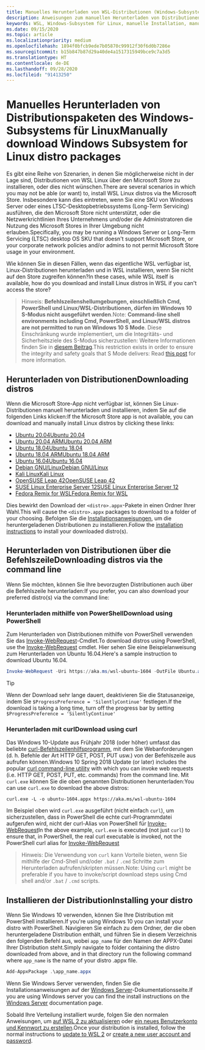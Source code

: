 ```yaml
---
title: Manuelles Herunterladen von WSL-Distributionen (Windows-Subsystem für Linux)
description: Anweisungen zum manuellen Herunterladen von Distributionen des Windows-Subsystems für Linux.
keywords: WSL, Windows-Subsystem für Linux, manuelle Installation, manuell installieren, Microsoft Store, Windows 10s, curl, Add-AppxPackage, Langzeitwartung, LTSC
ms.date: 09/15/2020
ms.topic: article
ms.localizationpriority: medium
ms.openlocfilehash: 1894f0bfcb9ede7b05870c99912f30f6d0b7286e
ms.sourcegitcommit: b15b847b87d29a40de4a1517315949bce9c7a3d5
ms.translationtype: HT
ms.contentlocale: de-DE
ms.lasthandoff: 09/28/2020
ms.locfileid: "91413250"
---
```

# <a name="manually-download-windows-subsystem-for-linux-distro-packages"></a><span data-ttu-id="66bea-104">Manuelles Herunterladen von Distributionspaketen des Windows-Subsystems für Linux</span><span class="sxs-lookup"><span data-stu-id="66bea-104">Manually download Windows Subsystem for Linux distro packages</span></span>

<span data-ttu-id="66bea-105">Es gibt eine Reihe von Szenarien, in denen Sie möglicherweise nicht in der Lage sind, Distributionen von WSL Linux über den Microsoft Store zu installieren, oder dies nicht wünschen.</span><span class="sxs-lookup"><span data-stu-id="66bea-105">There are several scenarios in which you may not be able (or want) to, install WSL Linux distros via the Microsoft Store.</span></span> <span data-ttu-id="66bea-106">Insbesondere kann dies eintreten, wenn Sie eine SKU von Windows Server oder eines LTSC-Desktopbetriebssystems (Long-Term Servicing) ausführen, die den Microsoft Store nicht unterstützt, oder die Netzwerkrichtlinien Ihres Unternehmens und/oder die Administratoren die Nutzung des Microsoft Stores in Ihrer Umgebung nicht erlauben.</span><span class="sxs-lookup"><span data-stu-id="66bea-106">Specifically, you may be running a Windows Server or Long-Term Servicing (LTSC) desktop OS SKU that doesn't support Microsoft Store, or your corporate network policies and/or admins to not permit Microsoft Store usage in your environment.</span></span>

<span data-ttu-id="66bea-107">Wie können Sie in diesen Fällen, wenn das eigentliche WSL verfügbar ist, Linux-Distributionen herunterladen und in WSL installieren, wenn Sie nicht auf den Store zugreifen können?</span><span class="sxs-lookup"><span data-stu-id="66bea-107">In these cases, while WSL itself is available, how do you download and install Linux distros in WSL if you can't access the store?</span></span>

> <span data-ttu-id="66bea-108">Hinweis: **Befehlszeilenshellumgebungen, einschließlich Cmd, PowerShell und Linux/WSL-Distributionen, dürfen im Windows 10 S-Modus nicht ausgeführt werden**.</span><span class="sxs-lookup"><span data-stu-id="66bea-108">Note: **Command-line shell environments including Cmd, PowerShell, and Linux/WSL distros are not permitted to run on Windows 10 S Mode**.</span></span> <span data-ttu-id="66bea-109">Diese Einschränkung wurde implementiert, um die Integritäts- und Sicherheitsziele des S-Modus sicherzustellen: Weitere Informationen finden Sie in [diesem Beitrag](https://blogs.msdn.microsoft.com/commandline/2017/05/18/will-linux-distros-run-on-windows-10-s/).</span><span class="sxs-lookup"><span data-stu-id="66bea-109">This restriction exists in order to ensure the integrity and safety goals that S Mode delivers: Read [this post](https://blogs.msdn.microsoft.com/commandline/2017/05/18/will-linux-distros-run-on-windows-10-s/) for more information.</span></span>

## <a name="downloading-distros"></a><span data-ttu-id="66bea-110">Herunterladen von Distributionen</span><span class="sxs-lookup"><span data-stu-id="66bea-110">Downloading distros</span></span>

<span data-ttu-id="66bea-111">Wenn die Microsoft Store-App nicht verfügbar ist, können Sie Linux-Distributionen manuell herunterladen und installieren, indem Sie auf die folgenden Links klicken:</span><span class="sxs-lookup"><span data-stu-id="66bea-111">If the Microsoft Store app is not available, you can download and manually install Linux distros by clicking these links:</span></span>
* [<span data-ttu-id="66bea-112">Ubuntu 20.04</span><span class="sxs-lookup"><span data-stu-id="66bea-112">Ubuntu 20.04</span></span>](https://aka.ms/wslubuntu2004)
* [<span data-ttu-id="66bea-113">Ubuntu 20.04 ARM</span><span class="sxs-lookup"><span data-stu-id="66bea-113">Ubuntu 20.04 ARM</span></span>](https://aka.ms/wslubuntu2004arm)
* [<span data-ttu-id="66bea-114">Ubuntu 18.04</span><span class="sxs-lookup"><span data-stu-id="66bea-114">Ubuntu 18.04</span></span>](https://aka.ms/wsl-ubuntu-1804)
* [<span data-ttu-id="66bea-115">Ubuntu 18.04 ARM</span><span class="sxs-lookup"><span data-stu-id="66bea-115">Ubuntu 18.04 ARM</span></span>](https://aka.ms/wsl-ubuntu-1804-arm)
* [<span data-ttu-id="66bea-116">Ubuntu 16.04</span><span class="sxs-lookup"><span data-stu-id="66bea-116">Ubuntu 16.04</span></span>](https://aka.ms/wsl-ubuntu-1604)
* [<span data-ttu-id="66bea-117">Debian GNU/Linux</span><span class="sxs-lookup"><span data-stu-id="66bea-117">Debian GNU/Linux</span></span>](https://aka.ms/wsl-debian-gnulinux)
* [<span data-ttu-id="66bea-118">Kali Linux</span><span class="sxs-lookup"><span data-stu-id="66bea-118">Kali Linux</span></span>](https://aka.ms/wsl-kali-linux-new)
* [<span data-ttu-id="66bea-119">OpenSUSE Leap 42</span><span class="sxs-lookup"><span data-stu-id="66bea-119">OpenSUSE Leap 42</span></span>](https://aka.ms/wsl-opensuse-42)
* [<span data-ttu-id="66bea-120">SUSE Linux Enterprise Server 12</span><span class="sxs-lookup"><span data-stu-id="66bea-120">SUSE Linux Enterprise Server 12</span></span>](https://aka.ms/wsl-sles-12)
* [<span data-ttu-id="66bea-121">Fedora Remix for WSL</span><span class="sxs-lookup"><span data-stu-id="66bea-121">Fedora Remix for WSL</span></span>](https://github.com/WhitewaterFoundry/WSLFedoraRemix/releases/)

<span data-ttu-id="66bea-122">Dies bewirkt den Download der `<distro>.appx`-Pakete in einen Ordner Ihrer Wahl.</span><span class="sxs-lookup"><span data-stu-id="66bea-122">This will cause the `<distro>.appx` packages to download to a folder of your choosing.</span></span> <span data-ttu-id="66bea-123">Befolgen Sie die [Installationsanweisungen](#installing-your-distro), um die heruntergeladenen Distributionen zu installieren.</span><span class="sxs-lookup"><span data-stu-id="66bea-123">Follow the [installation instructions](#installing-your-distro) to install your downloaded distro(s).</span></span>

## <a name="downloading-distros-via-the-command-line"></a><span data-ttu-id="66bea-124">Herunterladen von Distributionen über die Befehlszeile</span><span class="sxs-lookup"><span data-stu-id="66bea-124">Downloading distros via the command line</span></span>
<span data-ttu-id="66bea-125">Wenn Sie möchten, können Sie Ihre bevorzugten Distributionen auch über die Befehlszeile herunterladen:</span><span class="sxs-lookup"><span data-stu-id="66bea-125">If you prefer, you can also download your preferred distro(s) via the command line:</span></span>

 ### <a name="download-using-powershell"></a><span data-ttu-id="66bea-126">Herunterladen mithilfe von PowerShell</span><span class="sxs-lookup"><span data-stu-id="66bea-126">Download using PowerShell</span></span>
 <span data-ttu-id="66bea-127">Zum Herunterladen von Distributionen mithilfe von PowerShell verwenden Sie das [Invoke-WebRequest](/powershell/module/microsoft.powershell.utility/invoke-webrequest)-Cmdlet.</span><span class="sxs-lookup"><span data-stu-id="66bea-127">To download distros using PowerShell, use the [Invoke-WebRequest](/powershell/module/microsoft.powershell.utility/invoke-webrequest) cmdlet.</span></span> <span data-ttu-id="66bea-128">Hier sehen Sie eine Beispielanweisung zum Herunterladen von Ubuntu 16.04.</span><span class="sxs-lookup"><span data-stu-id="66bea-128">Here's a sample instruction to download Ubuntu 16.04.</span></span>

```powershell
Invoke-WebRequest -Uri https://aka.ms/wsl-ubuntu-1604 -OutFile Ubuntu.appx -UseBasicParsing
```

> [!TIP]
> <span data-ttu-id="66bea-129">Wenn der Download sehr lange dauert, deaktivieren Sie die Statusanzeige, indem Sie `$ProgressPreference = 'SilentlyContinue'` festlegen.</span><span class="sxs-lookup"><span data-stu-id="66bea-129">If the download is taking a long time, turn off the progress bar by setting `$ProgressPreference = 'SilentlyContinue'`</span></span>

### <a name="download-using-curl"></a><span data-ttu-id="66bea-130">Herunterladen mit curl</span><span class="sxs-lookup"><span data-stu-id="66bea-130">Download using curl</span></span>
<span data-ttu-id="66bea-131">Das Windows 10-Update aus Frühjahr 2018 (oder höher) umfasst das beliebte [curl-Befehlszeilenhilfsprogramm](https://curl.haxx.se/), mit dem Sie Webanforderungen (d. h. Befehle der Art HTTP GET, POST, PUT usw.) von der Befehlszeile aus aufrufen können.</span><span class="sxs-lookup"><span data-stu-id="66bea-131">Windows 10 Spring 2018 Update (or later) includes the popular [curl command-line utility](https://curl.haxx.se/) with which you can invoke web requests (i.e. HTTP GET, POST, PUT, etc. commands) from the command line.</span></span> <span data-ttu-id="66bea-132">Mit `curl.exe` können Sie die oben genannten Distributionen herunterladen:</span><span class="sxs-lookup"><span data-stu-id="66bea-132">You can use `curl.exe` to download the above distros:</span></span>

```console
curl.exe -L -o ubuntu-1604.appx https://aka.ms/wsl-ubuntu-1604
```

<span data-ttu-id="66bea-133">Im Beispiel oben wird `curl.exe` ausgeführt (nicht einfach `curl`), um sicherzustellen, dass in PowerShell die echte curl-Programmdatei aufgerufen wird, nicht der curl-Alias von PowerShell für [Invoke-WebRequest](/powershell/module/microsoft.powershell.utility/invoke-webrequest)</span><span class="sxs-lookup"><span data-stu-id="66bea-133">In the above example, `curl.exe` is executed (not just `curl`) to ensure that, in PowerShell, the real curl executable is invoked, not the PowerShell curl alias for [Invoke-WebRequest](/powershell/module/microsoft.powershell.utility/invoke-webrequest)</span></span>

> <span data-ttu-id="66bea-134">Hinweis: Die Verwendung von `curl` kann Vorteile bieten, wenn Sie mithilfe der Cmd-Shell und/oder `.bat` / `.cmd` Schritte zum Herunterladen aufrufen/skripten müssen.</span><span class="sxs-lookup"><span data-stu-id="66bea-134">Note: Using `curl` might be preferable if you have to invoke/script download steps using Cmd shell and/or `.bat` / `.cmd` scripts.</span></span>

## <a name="installing-your-distro"></a><span data-ttu-id="66bea-135">Installieren der Distribution</span><span class="sxs-lookup"><span data-stu-id="66bea-135">Installing your distro</span></span>
<span data-ttu-id="66bea-136">Wenn Sie Windows 10 verwenden, können Sie Ihre Distribution mit PowerShell installieren.</span><span class="sxs-lookup"><span data-stu-id="66bea-136">If you're using Windows 10 you can install your distro with PowerShell.</span></span> <span data-ttu-id="66bea-137">Navigieren Sie einfach zu dem Ordner, der die oben heruntergeladene Distribution enthält, und führen Sie in diesem Verzeichnis den folgenden Befehl aus, wobei `app_name` für den Namen der APPX-Datei Ihrer Distribution steht.</span><span class="sxs-lookup"><span data-stu-id="66bea-137">Simply navigate to folder containing the distro downloaded from above, and in that directory run the following command where `app_name` is the name of your distro .appx file.</span></span>  
```Powershell
Add-AppxPackage .\app_name.appx
```

<span data-ttu-id="66bea-138">Wenn Sie Windows Server verwenden, finden Sie die Installationsanweisungen auf der [Windows Server](install-on-server.md)-Dokumentationsseite.</span><span class="sxs-lookup"><span data-stu-id="66bea-138">If you are using Windows server you can find the install instructions on the [Windows Server](install-on-server.md) documentation page.</span></span>

<span data-ttu-id="66bea-139">Sobald Ihre Verteilung installiert wurde, folgen Sie den normalen Anweisungen, um [auf WSL 2 zu aktualisieren](./install-win10.md#step-2---update-to-wsl-2) oder [ein neues Benutzerkonto und Kennwort zu erstellen](./user-support.md).</span><span class="sxs-lookup"><span data-stu-id="66bea-139">Once your distribution is installed, follow the normal instructions to [update to WSL 2](./install-win10.md#step-2---update-to-wsl-2) or [create a new user account and password](./user-support.md).</span></span>
